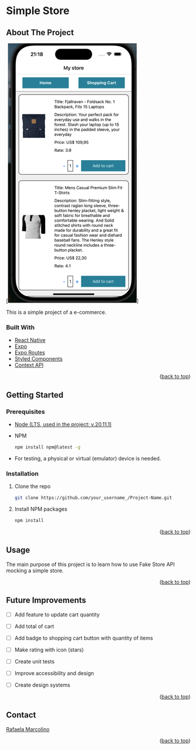<a name="readme-top"></a>

# Simple Store

## About The Project

[![Product Name Screen Shot][product-screenshot]]

This is a simple project of a e-commerce. 

### Built With

* [React Native][react-native-url]
* [Expo][expo-url]
* [Expo Routes][expo-router-url]
* [Styled Components][styled-components-url]
* [Context API][context-url]

<p align="right">(<a href="#readme-top">back to top</a>)</p>

## Getting Started

### Prerequisites

* [Node (LTS, used in the project: v.20.11.1)][node-url]

* NPM
  ```sh
  npm install npm@latest -g
  ```

* For testing, a physical or virtual (emulator) device is needed. 

### Installation

1. Clone the repo
   ```sh
   git clone https://github.com/your_username_/Project-Name.git
   ```
2. Install NPM packages
   ```sh
   npm install
   ```


<p align="right">(<a href="#readme-top">back to top</a>)</p>

## Usage

The main purpose of this project is to learn how to use Fake Store API mocking a simple store.

<p align="right">(<a href="#readme-top">back to top</a>)</p>

## Future Improvements

- [ ] Add feature to update cart quantity
- [ ] Add total of cart
- [ ] Add badge to shopping cart button with quantity of items
- [ ] Make rating with icon (stars)
- [ ] Create unit tests
- [ ] Improve accessibility and design
- [ ] Create design systems


<p align="right">(<a href="#readme-top">back to top</a>)</p>

## Contact

[Rafaela Marcolino][linkedin-url]

<p align="right">(<a href="#readme-top">back to top</a>)</p>

<!-- MARKDOWN LINKS & IMAGES -->
[linkedin-url]: https://linkedin.com/in/rafaela-marcolino
[product-screenshot]: src/assets/project-image.png
[react-native-url]: https://reactnative.dev/
[expo-url]: https://expo.dev/
[expo-router-url]: https://docs.expo.dev/router/introduction/
[styled-components-url]: https://styled-components.com/
[context-url]: https://react.dev/learn/passing-data-deeply-with-context
[node-url]: https://nodejs.org/en

